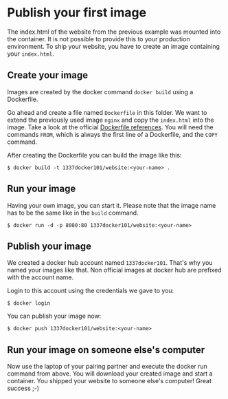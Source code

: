 # Publish your first image

The index.html of the website from the previous example was mounted into the container. It is not possible to provide this to your production environment. To ship your website, you have to create an image containing your `index.html`. 

## Create your image

Images are created by the docker command `docker build` using a Dockerfile.

Go ahead and create a file named `Dockerfile` in this folder. We want to extend the previously used image `nginx` and copy the `index.html` into the image. Take a look at the official [Dockerfile references](https://docs.docker.com/engine/reference/builder/). You will need the commands `FROM`, which is always the first line of a Dockerfile, and the `COPY` command.

After creating the Dockerfile you can build the image like this: 

`$ docker build -t 1337docker101/website:<your-name> .`

## Run your image

Having your own image, you can start it. Please note that the image name has to be the same like in the `build` command.

`$ docker run -d -p 8080:80 1337docker101/website:<your-name>`

## Publish your image

We created a docker hub account named `1337docker101`. That's why you named your images like that. Non official images at docker hub are prefixed with the account name. 

Login to this account using the credentials we gave to you:

`$ docker login`

You can publish your image now:

`$ docker push 1337docker101/website:<your-name>`

## Run your image on someone else's computer

Now use the laptop of your pairing partner and execute the docker run command from above. You will download your created image and start a container. You shipped your website to someone else's computer! Great success ;-)